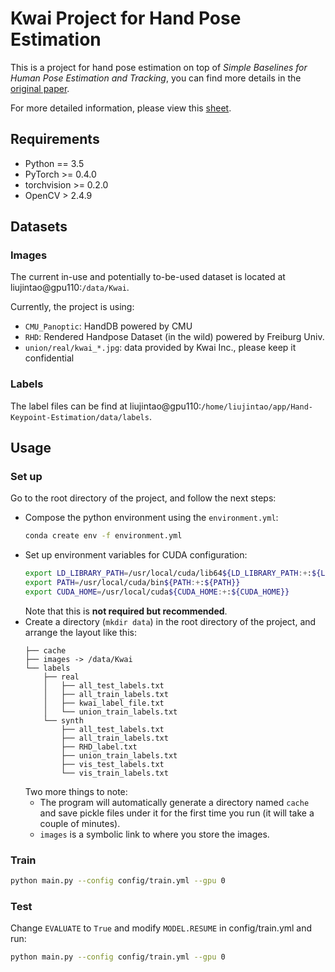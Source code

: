 # Kwai Project for Hand Pose Estimation

This is a project for hand pose estimation on top of _Simple Baselines for Human Pose Estimation and Tracking_, you can find more details in the [original paper](https://arxiv.org/pdf/1804.06208.pdf).

For more detailed information, please view this [sheet](https://docs.google.com/spreadsheets/d/1xdEpDyYqx8CaERFEAPpjGvlkzpMThUEdoCOGswbPmmI/edit?usp=sharing).

## Requirements

* Python == 3.5
* PyTorch >= 0.4.0
* torchvision >= 0.2.0
* OpenCV > 2.4.9

## Datasets

### Images

The current in-use and potentially to-be-used dataset is located at liujintao@gpu110:`/data/Kwai`.

Currently, the project is using:
* `CMU_Panoptic`: HandDB powered by CMU
* `RHD`: Rendered Handpose Dataset (in the wild) powered by Freiburg Univ.
* `union/real/kwai_*.jpg`: data provided by Kwai Inc., please keep it confidential

### Labels

The label files can be find at liujintao@gpu110:`/home/liujintao/app/Hand-Keypoint-Estimation/data/labels`.


## Usage

### Set up

Go to the root directory of the project, and follow the next steps:

* Compose the python environment using the `environment.yml`:
    ```bash
    conda create env -f environment.yml
    ```
* Set up environment variables for CUDA configuration:
    ```bash
    export LD_LIBRARY_PATH=/usr/local/cuda/lib64${LD_LIBRARY_PATH:+:${LD_LIBRARY}}
    export PATH=/usr/local/cuda/bin${PATH:+:${PATH}}
    export CUDA_HOME=/usr/local/cuda${CUDA_HOME:+:${CUDA_HOME}}
    ```  
    Note that this is **not required but recommended**.
*  Create a directory (`mkdir data`) in the root directory of the project,
    and arrange the layout like this:
    ```
    ├── cache
    ├── images -> /data/Kwai
    └── labels
        ├── real
        │   ├── all_test_labels.txt
        │   ├── all_train_labels.txt
        │   ├── kwai_label_file.txt
        │   └── union_train_labels.txt
        └── synth
            ├── all_test_labels.txt
            ├── all_train_labels.txt
            ├── RHD_label.txt
            ├── union_train_labels.txt
            ├── vis_test_labels.txt
            └── vis_train_labels.txt
    ```
    Two more things to note:
    - The program will automatically generate a directory named `cache` and save pickle files under it for the first time you run
    (it will take a couple of minutes).
    - `images` is a symbolic link to where you store the images.
    

### Train

```bash
python main.py --config config/train.yml --gpu 0
```

### Test
 
Change `EVALUATE` to `True` and modify `MODEL.RESUME` in config/train.yml and run:

```bash
python main.py --config config/train.yml --gpu 0
``` 